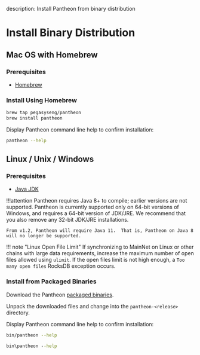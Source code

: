 description: Install Pantheon from binary distribution
<!--- END of page meta data -->

# Install Binary Distribution

## Mac OS with Homebrew

### Prerequisites

* [Homebrew](https://brew.sh/)

### Install Using Homebrew

```bash
brew tap pegasyseng/pantheon
brew install pantheon
```
Display Pantheon command line help to confirm installation: 

```bash
pantheon --help
```

## Linux / Unix / Windows

### Prerequisites 

* [Java JDK](http://www.oracle.com/technetwork/java/javase/downloads/index.html)

!!!attention
    Pantheon requires Java 8+ to compile; earlier versions are not supported.
    Pantheon is currently supported only on 64-bit versions of Windows, and requires a 64-bit version of JDK/JRE. 
    We recommend that you also remove any 32-bit JDK/JRE installations.
    
    From v1.2, Pantheon will require Java 11.  That is, Pantheon on Java 8 will no longer be supported.
    
!!! note "Linux Open File Limit"
    If synchronizing to MainNet on Linux or other chains with large data requirements, increase the maximum 
    number of open files allowed using `ulimit`. If the open files limit is not high enough, a `Too many open files` RocksDB exception occurs. 

### Install from Packaged Binaries

Download the Pantheon [packaged binaries](https://bintray.com/consensys/pegasys-repo/pantheon/_latestVersion#files).

Unpack the downloaded files and change into the `pantheon-<release>` directory. 

Display Pantheon command line help to confirm installation: 

```bash tab="Linux/macOS"
bin/pantheon --help
```

```bat tab="Windows"
bin\pantheon --help
```